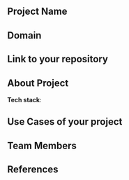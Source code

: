 ## Project Name


## Domain



## Link to your repository


## About Project




**Tech stack**:

 

## Use Cases of your project

## Team Members


## References

